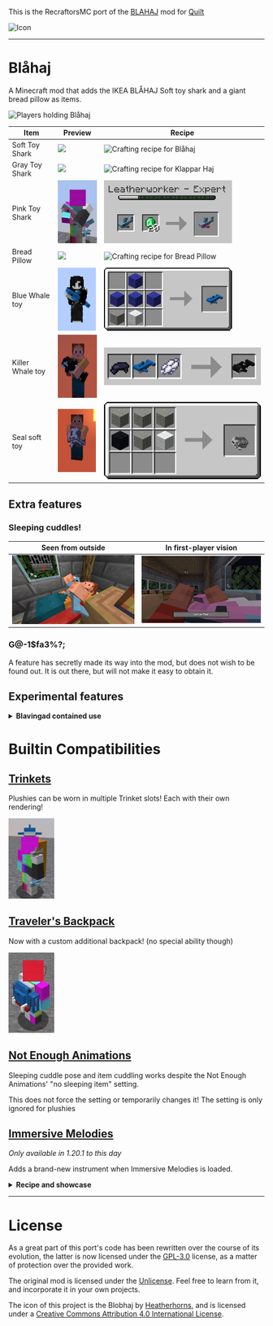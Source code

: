 This is the RecraftorsMC port of the [BLAHAJ](https://github.com/Hibiii/Blahaj)
mod for [Quilt](https://quiltmc.org)

![Icon](.pretty_readme/icon.png)

---

# Blåhaj

A Minecraft mod that adds the IKEA BLÅHAJ Soft toy shark and a giant bread pillow as items.

![Players holding Blåhaj](./.pretty_readme/banner.png)

| Item             | Preview                                                           | Recipe                                                                      |
|------------------|-------------------------------------------------------------------|-----------------------------------------------------------------------------|
| Soft Toy Shark   | <img src="./.pretty_readme/preview_blue_shark.png" height=124/>   | ![Crafting recipe for Blåhaj](./.pretty_readme/recipe_blue_shark.png)       |
| Gray Toy Shark   | <img src="./.pretty_readme/preview_gray_shark.png" height=124/>   | ![Crafting recipe for Klappar Haj](./.pretty_readme/trade_gray_shark.png)   |
| Pink Toy Shark   | <img src="./.pretty_readme/preview_trans_shark.png" height=124/>  | ![Crafting recipe for Beyou Blåhaj](./.pretty_readme/trade_trans_shark.png) |
| Bread Pillow     | <img src="./.pretty_readme/preview_bread.png" height=124/>        | ![Crafting recipe for Bread Pillow](./.pretty_readme/recipe_bread.png)      |
| Blue Whale toy   | <img src="./.pretty_readme/preview_blue_whale.png" height=124/>   | ![Crafting recipe for Blavingad](./.pretty_readme/recipe_blue_whale.png)    |
| Killer Whale toy | <img src="./.pretty_readme/preview_killer_whale.png" height=124/> | ![Crafting recipe for Orca](./.pretty_readme/recipe_killer_whale.png)       |
| Seal soft toy    | <img src="./.pretty_readme/preview_seal.png" height=124/>         | ![Crafting recipe for Seal](./.pretty_readme/recipe_seal.png)               |

## Extra features

### Sleeping cuddles!

| Seen from outside                                  | In first-player vision                            |
|----------------------------------------------------|---------------------------------------------------|
| <img src="./.pretty_readme/preview_sleep_out.png"> | <img src="./.pretty_readme/preview_sleep_in.png"> |

### G@-1$fa3%?;

A feature has secretly made its way into the mod, but does not wish to be found out.
It is out there, but will not make it easy to obtain it.

## Experimental features

<details><summary><b>Blavingad contained use</b></summary>
This feature allows you to use items in your world from inside a container plushie, much like the Blavingad.

As it stands, when enabled, this feature allows you to throw potions and use totems much like in vanilla, but
from the blavingad.

However! This feature is highly unstable and it is unrecommended to use with other items until certified as
working properly! Hence, it is restrained to a definite item tag `blahaj:blavingad_usable`, and restrained
by the `blahaj.contained.enable_use` gamerule, which by default is `false`.

While certified to work fine with vanilla totems and both splash and lingering potions, it is not
guaranteed that adding other items to the tag will work. It is therefore recommended to make backups before
testing anything risky!
</details>

# Builtin Compatibilities

## [Trinkets](https://github.com/emilyalexandra/trinkets)

Plushies can be worn in multiple Trinket slots! Each with their own rendering!

<img src="./.pretty_readme/preview_trinkets.png" width="90" alt="Showcase of Blahaj items worn as trinkets" />

## [Traveler's Backpack](https://modrinth.com/mod/travelersbackpack)

Now with a custom additional backpack! (no special ability though)

<img src="./.pretty_readme/backpack.png" width="90" alt="Blahaj backpack image" />

## [Not Enough Animations](https://modrinth.com/mod/not-enough-animations)

Sleeping cuddle pose and item cuddling works despite the Not Enough Animations' "no sleeping item" setting.

This does not force the setting or temporarily changes it! The setting is only ignored for plushies

## [Immersive Melodies](https://modrinth.com/mod/immersive-melodies)

_Only available in 1.20.1 to this day_

Adds a brand-new instrument when Immersive Melodies is loaded.

<details><summary><b>Recipe and showcase</b></summary>
<img src="./.pretty_readme/recipe_bass.png" height=124 alt="Blahaj Bass recipe" />

<iframe width=560 height=315 src="https://www.youtube.com/embed/_z-3QsTLTgU" title="Showcase video player" frameborder="0" allow="accelerometer; encrypted-media; web-share" allowfullscreen></iframe>
</details>

---

# License

As a great part of this port's code has been rewritten over the course of its evolution, the latter is
now licensed under the [GPL-3.0](LICENSE) license, as a matter of protection over the provided work.

The original mod is licensed under the [Unlicense](https://github.com/Hibiii/Blahaj/LICENSE).
Feel free to learn from it, and incorporate it in your own projects.

The icon of this project is the Blobhaj by [Heatherhorns](https://www.weasyl.com/~heatherhorns),
and is licensed under a [Creative Commons Attribution 4.0 International License](http://creativecommons.org/licenses/by/4.0/).
